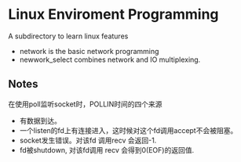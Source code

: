 # Linux Enviroment Programming

A subdirectory to learn linux features 

* network is the basic network programming
* newwork_select combines network and IO multiplexing.

Notes
------------
在使用poll监听socket时，POLLIN时间的四个来源

* 有数据到达。 
* 一个listen的fd上有连接进入，这时候对这个fd调用accept不会被阻塞。
* socket发生错误。对该fd 调用recv 会返回-1.
* fd被shutdown, 对该fd调用 recv 会得到0(EOF)的返回值.


